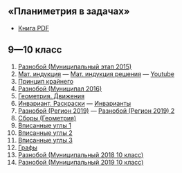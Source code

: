 ## «Планиметрия в задачах»
- [Книга PDF](../maths-files/problembook_withlogo_12_02_2021.pdf)

## 9—10 класс

1. [Разнобой (Муниципальный этап 2015)](../maths-files/9-10-gluhov/1._Разнобой_(Муниципал_2015).pdf)
2. [Мат. индукция](../maths-files/9-10-gluhov/2._Мат._индукция.pdf) — [Мат. индукция решения](../maths-files/9-10-gluhov/2._Мат._индукция_решения.pdf) — [Youtube](https://www.youtube.com/watch?v=GTiNM5-wkeY)
3. [Принцип крайнего](../maths-files/9-10-gluhov/3._Принцип_крайнего.pdf)
4. [Разнобой (Муниципал 2016)](../maths-files/9-10-gluhov/4._Разнобой_(Муниципал_2016).pdf)
5. [Геометрия. Движения](../maths-files/9-10-gluhov/5._Геометрия._Движения.pdf)
6. [Инвариант. Раскраски](../maths-files/9-10-gluhov/6._Инвариант,_раскраски.pdf) — [Инварианты](../maths-files/9-10-gluhov/6._Инварианты.pdf)
7. [Разнобой (Регион 2019)](../maths-files/9-10-gluhov/7._Разнобой_(Регион_2019).pdf) — [Разнобой (Регион 2019) 2](../maths-files/9-10-gluhov/7._Разнобой_(Регион_2019)_2.pdf)
8. [Сборы (Геометрия)](../maths-files/9-10-gluhov/8._Сборы_(Геометрия).pdf)
9. [Вписанные углы 1](../maths-files/9-10-gluhov/9._Вписанные_углы_1.pdf)
10. [Вписанные углы 2](../maths-files/9-10-gluhov/10._Вписанные_углы_2.pdf)
11. [Вписанные углы 3](../maths-files/9-10-gluhov/11._Вписанные_углы_3.pdf)
12. [Графы](../maths-files/9-10-gluhov/12._Графы.pdf)
13. [Разнобой (Муниципальный 2018 10 класс)](../maths-files/9-10-gluhov/13._Разнобой_(Муниципальный_2018_10_класс).pdf)
14. [Разнобой (Муниципальный 2019 10 класс)](../maths-files/9-10-gluhov/14._Разнобой_(Муниципальный_2019_10_класс).pdf)